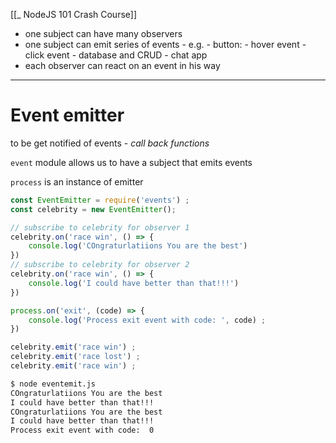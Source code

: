 [[_ NodeJS 101 Crash Course]]

- one subject can have many observers
- one subject can emit series of events - e.g.
		- button:
			- hover event
			- click event
		- database and CRUD
		- chat app
- each observer can react on an event in his way

------
# Event emitter
to be get notified of events - *call back functions*

`event` module allows us to have a subject that emits events

`process` is an instance of emitter


```js
const EventEmitter = require('events') ;
const celebrity = new EventEmitter();

// subscribe to celebrity for observer 1
celebrity.on('race win', () => {
	console.log('COngraturlatiions You are the best')
})
// subscribe to celebrity for observer 2
celebrity.on('race win', () => {
	console.log('I could have better than that!!!')
})

process.on('exit', (code) => {
    console.log('Process exit event with code: ', code) ;
})

celebrity.emit('race win') ;
celebrity.emit('race lost') ;
celebrity.emit('race win') ;
```

```bash
$ node eventemit.js
COngraturlatiions You are the best
I could have better than that!!!
COngraturlatiions You are the best
I could have better than that!!!
Process exit event with code:  0
```







